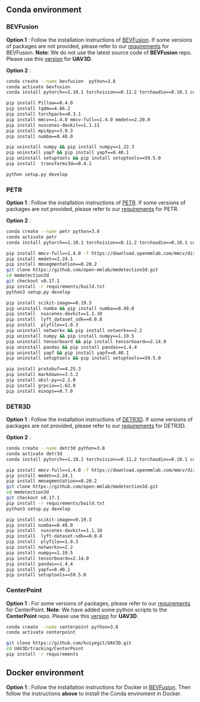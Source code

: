 
## Conda environment

### BEVFusion
**Option 1** : Follow the installation instructions of [BEVFusion](https://github.com/mit-han-lab/bevfusion). If some versions of packages are not provided, please refer to our [requirements](./requirements_bevfusion.txt) for BEVFusion. **Note**: We do not use the latest source code of __BEVFusion__ repo. Please use this [version](./perception/bevfusion) for __UAV3D__. 

**Option 2** : 
```bash
conda create --name bevfusion  python=3.8
conda activate bevfusion
conda install pytorch==1.10.1 torchvision==0.11.2 torchaudio==0.10.1 cudatoolkit=11.3 -c pytorch
```
```bash
pip install Pillow==8.4.0
pip install tqdm==4.66.2
pip install torchpack==0.3.1
pip install mmcv==1.4.0 mmcv-full==1.4.0 mmdet==2.20.0
pip install nuscenes-devkit==1.1.11
pip install mpi4py==3.0.3
pip install numba==0.48.0
```
```bash
pip uninstall numpy && pip install numpy==1.22.3
pip uninstall yapf && pip install yapf==0.40.1
pip uninstall setuptools && pip install setuptools==59.5.0
pip install  transforms3d==0.4.1
```
```bash
python setup.py develop
```



### PETR
**Option 1** : Follow the installation instructions of [PETR](https://github.com/megvii-research/PETR). If some versions of packages are not provided, please refer to our [requirements](./requirements_petr.txt) for PETR.

**Option 2** : 
```bash
conda create --name petr python=3.8
conda activate petr
conda install pytorch==1.10.1 torchvision==0.11.2 torchaudio==0.10.1 cudatoolkit=11.3 -c pytorch
```

```bash
pip install mmcv-full==1.4.0 -f https://download.openmmlab.com/mmcv/dist/cu113/torch1.10.1/index.html
pip install mmdet==2.24.1
pip install mmsegmentation==0.20.2
git clone https://github.com/open-mmlab/mmdetection3d.git
cd mmdetection3d
git checkout v0.17.1
pip install -r requirements/build.txt
python3 setup.py develop  
```

```bash
pip install scikit-image==0.19.3
pip uninstall numba && pip install numba==0.48.0
pip install  nuscenes-devkit==1.1.10
pip install  lyft_dataset_sdk==0.0.8
pip install  plyfile==1.0.3
pip uninstall networkx && pip install networkx==2.2
pip uninstall numpy && pip install numpy==1.19.5
pip uninstall tensorboard && pip install tensorboard==2.14.0
pip uninstall pandas && pip install pandas==1.4.4
pip uninstall yapf && pip install yapf==0.40.1
pip uninstall setuptools && pip install setuptools==59.5.0
```

```bash
pip install protobuf==4.25.3
pip install markdown==3.5.2
pip install absl-py==2.1.0
pip install grpcio==1.62.0
pip install einops==0.7.0
```


### DETR3D
**Option 1** : Follow the installation instructions of [DETR3D](https://github.com/WangYueFt/detr3d). If some versions of packages are not provided, please refer to our [requirements](./requirements_detr3d.txt) for DETR3D.

**Option 2** : 
```bash
conda create --name detr3d python=3.8
conda activate detr3d
conda install pytorch==1.10.1 torchvision==0.11.2 torchaudio==0.10.1 cudatoolkit=11.3 -c pytorch
```

```bash
pip install mmcv-full==1.4.0 -f https://download.openmmlab.com/mmcv/dist/cu113/torch1.10.1/index.html
pip install mmdet==2.24.1
pip install mmsegmentation==0.20.2
git clone https://github.com/open-mmlab/mmdetection3d.git
cd mmdetection3d
git checkout v0.17.1
pip install -r requirements/build.txt
python3 setup.py develop
```

```bash
pip install scikit-image==0.19.3
pip install numba==0.48.0
pip install  nuscenes-devkit==1.1.10
pip install  lyft-dataset-sdk==0.0.8
pip install  plyfile==1.0.3
pip install networkx==2.2
pip install numpy==1.19.5
pip install tensorboard==2.14.0
pip install pandas==1.4.4
pip install yapf==0.40.1
pip install setuptools==59.5.0
```

### CenterPoint
**Option 1** : For some versions of packages, please refer to our [requirements](./requirements_centerpoint.txt) for CenterPoint. **Note**: We have added some python scripts to the __CenterPoint__ repo. Please use this [version](./tracking/CenterPoint) for __UAV3D__. 

```bash
conda create --name centerpoint python=3.8
conda activate centerpoint
```

```bash
git clone https://github.com/huiyegit/UAV3D.git
cd UAV3D/tracking/CenterPoint
pip install -r requirements
```


## Docker environment
**Option 1** : Follow the installation instructions for Docker in [BEVFusion](https://github.com/mit-han-lab/bevfusion). Then follow the instructions __above__ to install the Conda enviroment in Docker. 







